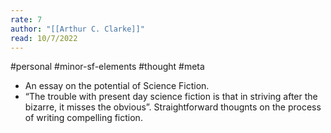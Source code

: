 ```yaml
---
rate: 7
author: "[[Arthur C. Clarke]]"
read: 10/7/2022
---
```



#personal #minor-sf-elements #thought #meta

- An essay on the potential of Science Fiction.
- “The trouble with present day science fiction is that in striving after the bizarre, it misses the obvious”. Straightforward thougnts on the process of writing compelling fiction.